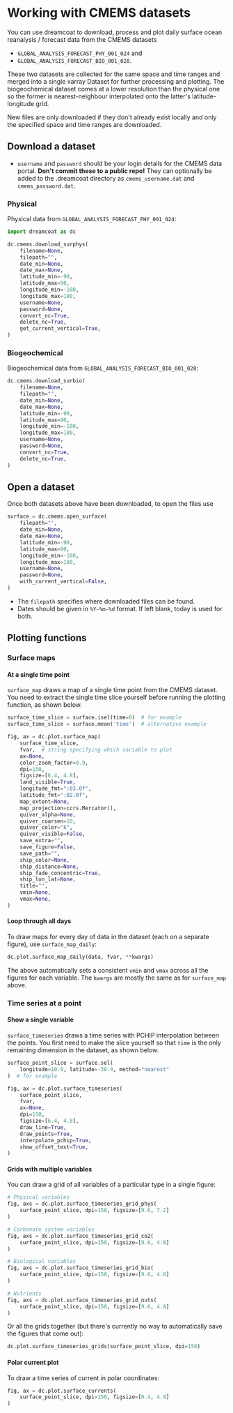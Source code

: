 # Working with CMEMS datasets

You can use dreamcoat to download, process and plot daily surface ocean reanalysis / forecast data from the CMEMS datasets

  * `GLOBAL_ANALYSIS_FORECAST_PHY_001_024` and 
  * `GLOBAL_ANALYSIS_FORECAST_BIO_001_028`.

These two datasets are collected for the same space and time ranges and merged into a single xarray Dataset for further processing and plotting.  The biogeochemical dataset comes at a lower resolution than the physical one so the former is nearest-neighbour interpolated onto the latter's latitude-longitude grid.

New files are only downloaded if they don't already exist locally and only the specified space and time ranges are downloaded.

## Download a dataset

  * `username` and `password` should be your login details for the CMEMS data portal.  **Don't commit these to a public repo!**  They can optionally be added to the .dreamcoat directory as `cmems_username.dat` and `cmems_password.dat`.

### Physical

Physical data from `GLOBAL_ANALYSIS_FORECAST_PHY_001_024`:

```python
import dreamcoat as dc

dc.cmems.download_surphys(
    filename=None,
    filepath="",
    date_min=None,
    date_max=None,
    latitude_min=-90,
    latitude_max=90,
    longitude_min=-180,
    longitude_max=180,
    username=None,
    password=None,
    convert_nc=True,
    delete_nc=True,
    get_current_vertical=True,
)
```

### Biogeochemical

Biogeochemical data from `GLOBAL_ANALYSIS_FORECAST_BIO_001_028`:

```python
dc.cmems.download_surbio(
    filename=None,
    filepath="",
    date_min=None,
    date_max=None,
    latitude_min=-90,
    latitude_max=90,
    longitude_min=-180,
    longitude_max=180,
    username=None,
    password=None,
    convert_nc=True,
    delete_nc=True,
)
```

## Open a dataset

Once both datasets above have been downloaded, to open the files use

```python
surface = dc.cmems.open_surface(
    filepath="",
    date_min=None,
    date_max=None,
    latitude_min=-90,
    latitude_max=90,
    longitude_min=-180,
    longitude_max=180,
    username=None,
    password=None,
    with_current_vertical=False,
)
```

  * The `filepath` specifies where downloaded files can be found.
  * Dates should be given in `%Y-%m-%d` format.  If left blank, today is used for both.

## Plotting functions

### Surface maps

#### At a single time point

`surface_map` draws a map of a single time point from the CMEMS dataset.  You need to extract the single time slice yourself before running the plotting function, as shown below.

```python
surface_time_slice = surface.isel(time=0)  # for example
surface_time_slice = surface.mean('time')  # alternative example

fig, ax = dc.plot.surface_map(
    surface_time_slice,
    fvar,  # string specifying which variable to plot
    ax=None,
    color_zoom_factor=0.9,
    dpi=150,
    figsize=[6.4, 4.8],
    land_visible=True,
    longitude_fmt=":03.0f",
    latitude_fmt=":02.0f",
    map_extent=None,
    map_projection=ccrs.Mercator(),
    quiver_alpha=None,
    quiver_coarsen=10,
    quiver_color="k",
    quiver_visible=False,
    save_extra="",
    save_figure=False,
    save_path="",
    ship_color=None,
    ship_distance=None,
    ship_fade_concentric=True,
    ship_lon_lat=None,
    title="",
    vmin=None,
    vmax=None,
)
```

#### Loop through all days

To draw maps for every day of data in the dataset (each on a separate figure), use `surface_map_daily`:

```python
dc.plot.surface_map_daily(data, fvar, **kwargs)
```

The above automatically sets a consistent `vmin` and `vmax` across all the figures for each variable.  The `kwargs` are mostly the same as for `surface_map` above.

### Time series at a point

#### Show a single variable

`surface_timeseries` draws a time series with PCHIP interpolation between the points.  You first need to make the slice yourself so that `time` is the only remaining dimension in the dataset, as shown below.

```python
surface_point_slice = surface.sel(
    longitude=10.0, latitude=-38.4, method="nearest"
)  # for example

fig, ax = dc.plot.surface_timeseries(
    surface_point_slice,
    fvar,
    ax=None,
    dpi=150,
    figsize=[6.4, 4.8],
    draw_line=True,
    draw_points=True,
    interpolate_pchip=True,
    show_offset_text=True,
)
```

#### Grids with multiple variables

You can draw a grid of all variables of a particular type in a single figure:

```python
# Physical variables
fig, axs = dc.plot.surface_timeseries_grid_phys(
    surface_point_slice, dpi=150, figsize=[9.6, 7.2]
)

# Carbonate system variables
fig, axs = dc.plot.surface_timeseries_grid_co2(
    surface_point_slice, dpi=150, figsize=[9.6, 4.8]
)

# Biological variables
fig, axs = dc.plot.surface_timeseries_grid_bio(
    surface_point_slice, dpi=150, figsize=[9.6, 4.8]
)

# Nutrients
fig, axs = dc.plot.surface_timeseries_grid_nuts(
    surface_point_slice, dpi=150, figsize=[9.6, 4.8]
)
```

Or all the grids together (but there's currently no way to automatically save the figures that come out):

```python
dc.plot.surface_timeseries_grids(surface_point_slice, dpi=150)
```

#### Polar current plot

To draw a time series of current in polar coordinates:

```python
fig, ax = dc.plot.surface_currents(
    surface_point_slice, dpi=150, figsize=[6.4, 4.8]
)
```